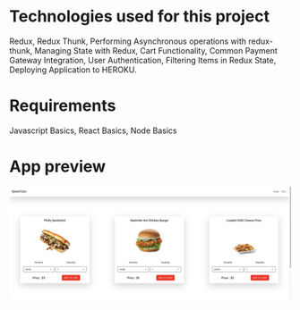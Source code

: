 # Technologies used for this project

Redux,
Redux Thunk,
Performing Asynchronous operations with redux-thunk,
Managing State with Redux,
Cart Functionality,
Common Payment Gateway Integration,
User Authentication,
Filtering Items in Redux State,
Deploying Application to HEROKU.

# Requirements

Javascript Basics,
React Basics,
Node Basics

# App preview

![alt text](app-image.png)
